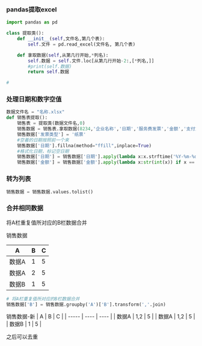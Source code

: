 ### pandas提取excel

```python
import pandas as pd

class 提取类():
    def __init__(self,文件名,第几个表):
        self.文件 = pd.read_excel(文件名, 第几个表)

    def 拿取数据(self,从第几行开始,*列名):
        self.数据 = self.文件.loc[从第几行开始-2:,[*列名,]]
        #print(self.数据)
        return self.数据

#     
```

### 处理日期和数字空值
```python
数据文件名 = "名称.xlsx"
def 销售表提取():
    销售表 = 提取类(数据文件名,0)
    销售数据 = 销售表.拿取数据(8234,'企业名称','日期','服务费发票','金额','支付方式')
    销售数据['发票类型'] = '纸票'
    #空着的日期按照前一个来
    销售数据['日期'].fillna(method="ffill",inplace=True)
    #格式化日期，标记空日期
    销售数据['日期'] = 销售数据['日期'].apply(lambda x:x.strftime('%Y-%m-%d') if x == x and type(x) != type('sd') else '日期为空')
    销售数据['金额'] = 销售数据['金额'].apply(lambda x:str(int(x)) if x == x else x)
```

### 转为列表
```python
销售数据 = 销售数据.values.tolist()
```

### 合并相同数据

将A栏重复值所对应的B栏数据合并

销售数据

| A     | B    | C    |
| ----- | ---- | ---- |
| 数据A | 1    | 5    |
| 数据A | 2    | 5    |
| 数据B | 1    | 5    |

```python
# 将A栏重复值所对应的B栏数据合并
销售数据['B'] = 销售数据.groupby('A')['B'].transform(','.join)
```

销售数据-新
| A     | B    | C    |
| ----- | ---- | ---- |
| 数据A | 1,2  | 5    |
| 数据A | 1,2  | 5    |
| 数据B | 1    | 5    |

之后可以去重